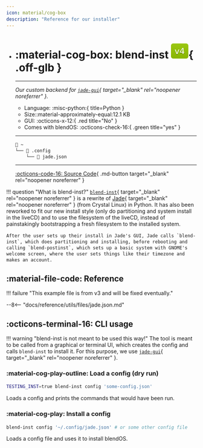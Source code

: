 ```yaml
---
icon: material/cog-box
description: "Reference for our installer"
---
```


<div class="grid cards" markdown>

-   # :material-cog-box: blend-inst ![v4 badge](../../assets/img/v4.svg){ .off-glb }
    -------

    <em>Our custom backend for [`jade-gui`](https://github.com/blend-os/jade-gui){ target="_blank" rel="noopener noreferrer" }.</em>

    - Language: :misc-python:{ title=Python }
    - Size::material-approximately-equal:12.1 KB
    - GUI: :octicons-x-12:{ .red title="No" }
    - Comes with blendOS: :octicons-check-16:{ .green title="yes" }

    --------
    ```title="Config file location (generated by jade-gui)"
    󱂵 ~
    └── 󰉋 .config
        └── 󰈮 jade.json
    ```

    ------

    [:octicons-code-16: Source Code](https://github.com/blend-os/blend-inst){ .md-button target="_blank" rel="noopener noreferrer" }

</div>

!!! question "What is blend-inst?"
    [`blend-inst`](https://github.com/blend-os/blend-inst){ target="_blank" rel="noopener noreferrer" } is a rewrite of [Jade](https://git.getcryst.al/crystal/software/jade){ target="_blank" rel="noopener noreferrer" } (from Crystal Linux) in Python. It has also been reworked to fit our new install style (only do partitioning and system install in the liveCD) and to use the filesystem of the liveCD, instead of painstakingly bootstrapping a fresh filesystem to the installed system.

    After the user sets up their install in Jade's GUI, Jade calls `blend-inst`, which does partitioning and installing, before rebooting and calling `blend-postinst`, which sets up a basic system with GNOME's welcome screen, where the user sets things like their timezone and makes an account.

## :material-file-code: Reference

!!! failure "This example file is from v3 and will be fixed eventually."

--8<-- "docs/reference/utils/files/jade.json.md"

## :octicons-terminal-16: CLI usage

!!! warning "blend-inst is not meant to be used this way!"
    The tool is meant to be called from a graphical or terminal UI, which creates the config and calls `blend-inst` to install it. For this purpose, we use [`jade-gui`](https://github.com/blend-os/jade-gui){ target="_blank" rel="noopener noreferrer" }.

### :material-cog-play-outline: Load a config (dry run)

```bash
TESTING_INST=true blend-inst config 'some-config.json'
```
Loads a config and prints the commands that would have been run.

### :material-cog-play: Install a config

```bash
blend-inst config '~/.config/jade.json' # or some other config file
```
Loads a config file and uses it to install blendOS.